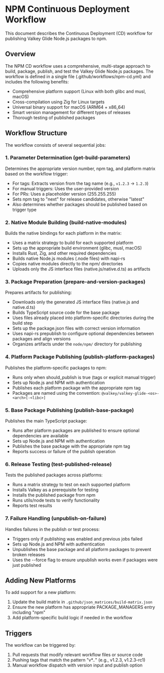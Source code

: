 # NPM Continuous Deployment Workflow

This document describes the Continuous Deployment (CD) workflow for publishing Valkey Glide Node.js packages to npm.

## Overview

The NPM CD workflow uses a comprehensive, multi-stage approach to build, package, publish, and test the Valkey Glide Node.js packages. The workflow is defined in a single file (.github/workflows/npm-cd.yml) and includes the following benefits:

- Comprehensive platform support (Linux with both glibc and musl, macOS)
- Cross-compilation using Zig for Linux targets
- Universal binary support for macOS (ARM64 + x86_64)
- Smart version management for different types of releases
- Thorough testing of published packages

## Workflow Structure

The workflow consists of several sequential jobs:

### 1. Parameter Determination (get-build-parameters)

Determines the appropriate version number, npm tag, and platform matrix based on the workflow trigger:

- For tags: Extracts version from the tag name (e.g., `v1.2.3` → `1.2.3`)
- For manual triggers: Uses the user-provided version
- For PRs: Uses a placeholder version (255.255.255)
- Sets npm tag to "next" for release candidates, otherwise "latest"
- Also determines whether packages should be published based on trigger type

### 2. Native Module Building (build-native-modules)

Builds the native bindings for each platform in the matrix:

- Uses a matrix strategy to build for each supported platform
- Sets up the appropriate build environment (glibc, musl, macOS)
- Installs Rust, Zig, and other required dependencies
- Builds native Node.js modules (.node files) with napi-rs
- Copies native modules directly to the npm/<platform> directories
- Uploads only the JS interface files (native.js/native.d.ts) as artifacts

### 3. Package Preparation (prepare-and-version-packages)

Prepares artifacts for publishing:

- Downloads only the generated JS interface files (native.js and native.d.ts)
- Builds TypeScript source code for the base package
- Uses files already placed into platform-specific directories during the build step
- Sets up the package.json files with correct version information
- Uses napi-rs prepublish to configure optional dependencies between packages and align versions
- Organizes artifacts under the `node/npm/` directory for publishing

### 4. Platform Package Publishing (publish-platform-packages)

Publishes the platform-specific packages to npm:

- Runs only when should_publish is true (tags or explicit manual trigger)
- Sets up Node.js and NPM with authentication
- Publishes each platform package with the appropriate npm tag
- Packages are named using the convention: `@valkey/valkey-glide-<os>-<arch>[-<libc>]`

### 5. Base Package Publishing (publish-base-package)

Publishes the main TypeScript package:

- Runs after platform packages are published to ensure optional dependencies are available
- Sets up Node.js and NPM with authentication
- Publishes the base package with the appropriate npm tag
- Reports success or failure of the publish operation

### 6. Release Testing (test-published-release)

Tests the published packages across platforms:

- Runs a matrix strategy to test on each supported platform
- Installs Valkey as a prerequisite for testing
- Installs the published package from npm
- Runs utils/node tests to verify functionality
- Reports test results

### 7. Failure Handling (unpublish-on-failure)

Handles failures in the publish or test process:

- Triggers only if publishing was enabled and previous jobs failed
- Sets up Node.js and NPM with authentication
- Unpublishes the base package and all platform packages to prevent broken releases
- Uses the --force flag to ensure unpublish works even if packages were just published

## Adding New Platforms

To add support for a new platform:

1. Update the build matrix in `.github/json_matrices/build-matrix.json`
2. Ensure the new platform has appropriate PACKAGE_MANAGERS entry including "npm"
3. Add platform-specific build logic if needed in the workflow

## Triggers

The workflow can be triggered by:

1. Pull requests that modify relevant workflow files or source code
2. Pushing tags that match the pattern "v*.*.*" (e.g., v1.2.3, v1.2.3-rc1)
3. Manual workflow dispatch with version input and publish option
